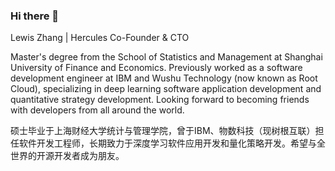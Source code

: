 ### Hi there 👋
Lewis Zhang | Hercules Co-Founder & CTO

Master's degree from the School of Statistics and Management at Shanghai University of Finance and Economics. Previously worked as a software development engineer at IBM and Wushu Technology (now known as Root Cloud), specializing in deep learning software application development and quantitative strategy development. Looking forward to becoming friends with developers from all around the world.

硕士毕业于上海财经大学统计与管理学院，曾于IBM、物数科技（现树根互联）担任软件开发工程师，长期致力于深度学习软件应用开发和量化策略开发。希望与全世界的开源开发者成为朋友。
  
